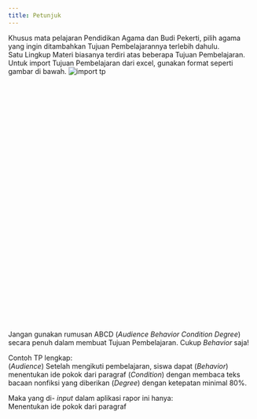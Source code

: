 ```yaml
---
title: Petunjuk
---
```


Khusus mata pelajaran Pendidikan Agama dan Budi Pekerti, pilih agama yang ingin ditambahkan Tujuan Pembelajarannya terlebih dahulu.<br>
Satu Lingkup Materi biasanya terdiri atas beberapa Tujuan Pembelajaran.<br>
Untuk import Tujuan Pembelajaran dari excel, gunakan format seperti gambar di bawah.
![import tp](/importtp.png)

<div role="alert" class="alert alert-warning">
  <svg xmlns="http://www.w3.org/2000/svg" class="h-6 w-6 shrink-0 stroke-current" fill="none" viewBox="0 0 24 24">
    <path stroke-linecap="round" stroke-linejoin="round" stroke-width="2" d="M12 9v2m0 4h.01m-6.938 4h13.856c1.54 0 2.502-1.667 1.732-3L13.732 4c-.77-1.333-2.694-1.333-3.464 0L3.34 16c-.77 1.333.192 3 1.732 3z" />
  </svg>
  <span>Jangan gunakan rumusan ABCD (<i>Audience Behavior Condition Degree</i>) secara penuh dalam membuat Tujuan Pembelajaran. Cukup <i>Behavior</i> saja!</span>
</div>

Contoh TP lengkap:<br>
<span class="text-primary">(<i>Audience</i>) Setelah mengikuti pembelajaran, siswa dapat</span> <span class="text-secondary font-bold">(<i>Behavior</i>) menentukan ide pokok dari paragraf</span> <span class="text-warning">(<i>Condition</i>) dengan membaca teks bacaan nonfiksi yang diberikan</span> <span class="text-info">(<i>Degree</i>) dengan ketepatan minimal 80%.</span><br>

Maka yang di- _input_ dalam aplikasi rapor ini hanya:<br>
<span class="text-secondary font-bold">Menentukan ide pokok dari paragraf</span>

